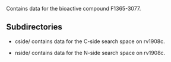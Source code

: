 Contains data for the bioactive compound F1365-3077.

## Subdirectories

- cside/ contains data for the C-side search space on rv1908c.

- nside/ contains data for the N-side search space on rv1908c.

